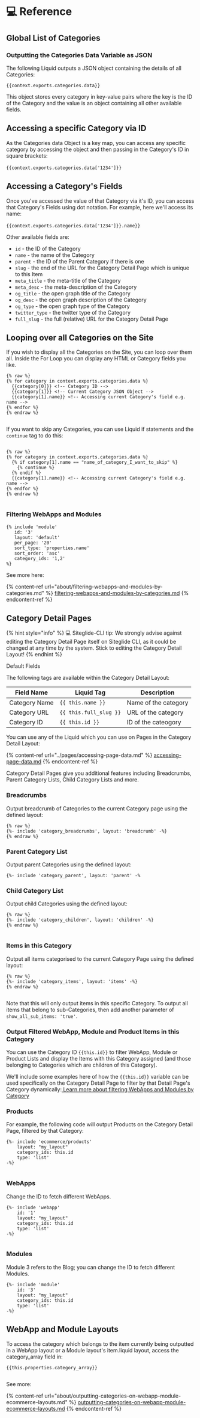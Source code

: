 # 💻 Reference

## Global List of Categories

### Outputting the Categories Data Variable as JSON

The following Liquid outputs a JSON object containing the details of all Categories:

`{{context.exports.categories.data}}`

This object stores every category in key-value pairs where the key is the ID of the Category and the value is an object containing all other available fields.

## Accessing a specific Category via ID

As the Categories data Object is a key map, you can access any specific category by accessing the object and then passing in the Category's ID in square brackets:\
\
`{{context.exports.categories.data['1234']}}`

## Accessing a Category's Fields

Once you've accessed the value of that Category via it's ID, you can access that Category's Fields using dot notation. For example, here we'll access its name:\
\
`{{context.exports.categories.data['1234']}}.name}}`

Other available fields are:

* `id` - the ID of the Category
* `name` - the name of the Category
* `parent` - the ID of the Parent Category if there is one
* `slug` - the end of the URL for the Category Detail Page which is unique to this Item
* `meta_title` - the meta-title of the Category
* `meta_desc` - the meta-description of the Category
* `og_title` - the open graph title of the Category
* `og_desc` - the open graph description of the Category
* `og_type` - the open graph type of the Category
* `twitter_type` - the twitter type of the Category
* `full_slug` - the full (relative) URL for the Category Detail Page

## Looping over all Categories on the Site

If you wish to display all the Categories on the Site, you can loop over them all. Inside the For Loop you can display any HTML or Category fields you like.

```liquid
{% raw %}
{% for category in context.exports.categories.data %}
  {{category[0]}} <!-- Category ID -->
  {{category[1]}} <!-- Current Category JSON Object -->
  {{category[1].name}} <!-- Accessing current Category's field e.g. name -->
{% endfor %}
{% endraw %}


```

If you want to skip any Categories, you can use Liquid if statements and the `continue` tag to do this:

```liquid

{% raw %}
{% for category in context.exports.categories.data %}
  {% if category[1].name == "name_of_category_I_want_to_skip" %}
    {% continue %}
  {% endif %}
  {{category[1].name}} <!-- Accessing current Category's field e.g. name -->
{% endfor %}
{% endraw %}


```

### Filtering WebApps and Modules

```
{% include 'module'
   id: '3'
   layout: 'default'
   per_page: '20'
   sort_type: 'properties.name'
   sort_order: 'asc'
   category_ids: '1,2' 
%}
```

See more here:

{% content-ref url="about/filtering-webapps-and-modules-by-categories.md" %}
[filtering-webapps-and-modules-by-categories.md](about/filtering-webapps-and-modules-by-categories.md)
{% endcontent-ref %}

## Category Detail Pages

{% hint style="info" %}
:computer: Siteglide-CLI tip: We strongly advise against editing the Category Detail Page itself on Siteglide CLI, as it could be changed at any time by the system. Stick to editing the Category Detail Layout!
{% endhint %}

Default Fields

The following tags are available within the Category Detail Layout:

| **Field Name** | **Liquid Tag**         | **Description**      |
| -------------- | ---------------------- | -------------------- |
| Category Name  | `{{ this.name }}`      | Name of the category |
| Category URL   | `{{ this.full_slug }}` | URL of the category  |
| Category ID    | `{{ this.id }}`        | ID of the cateogory  |

You can use any of the Liquid which you can use on Pages in the Category Detail Layout:

{% content-ref url="../pages/accessing-page-data.md" %}
[accessing-page-data.md](../pages/accessing-page-data.md)
{% endcontent-ref %}

Category Detail Pages give you additional features including Breadcrumbs, Parent Category Lists, Child Category Lists and more.

### Breadcrumbs

Output breadcrumb of Categories to the current Category page using the defined layout:

```liquid
{% raw %}
{%- include 'category_breadcrumbs', layout: 'breadcrumb' -%}
{% endraw %}

```

### Parent Category List

Output parent Categories using the defined layout:

```liquid
{%- include 'category_parent', layout: 'parent' -%

```

### Child Category List

Output child Categories using the defined layout:

```liquid
{% raw %}
{%- include 'category_children', layout: 'children' -%}
{% endraw %}


```

### Items in this Category

Output all items categorised to the current Category Page using the defined layout:

```liquid
{% raw %}
{%- include 'category_items', layout: 'items' -%}
{% endraw %}


```

Note that this will only output items in this specific Category. To output all items that belong to sub-Categories, then add another parameter of `show_all_sub_items: 'true'`.

### Output Filtered WebApp, Module and Product Items in this Category

You can use the Category ID `{{this.id}}` to filter WebApp, Module or Product Lists and display the Items with this Category assigned (and those belonging to Categories which are children of this Category).

We'll include some examples here of how the `{{this.id}}` variable can be used specifically on the Category Detail Page to filter by that Detail Page's Category dynamically:[ Learn more about filtering WebApps and Modules by Category](about/filtering-webapps-and-modules-by-categories.md)

### Products

For example, the following code will output Products on the Category Detail Page, filtered by that Category:

```liquid
{%- include 'ecommerce/products'
    layout: "my_layout"
    category_ids: this.id
    type: 'list' 
-%}


```

### WebApps

Change the ID to fetch different WebApps.

```liquid
{%- include 'webapp'
    id: '1'
    layout: "my_layout"
    category_ids: this.id
    type: 'list' 
-%}


```

### Modules

Module 3 refers to the Blog; you can change the ID to fetch different Modules.

```liquid
{%- include 'module'
    id: '3'
    layout: "my_layout"
    category_ids: this.id
    type: 'list' 
-%}

```

## WebApp and Module Layouts

To access the category which belongs to the item currently being outputted in a WebApp layout or a Module layout's item.liquid layout, access the category\_array field in:

```liquid
{{this.properties.category_array}}


```

See more:

{% content-ref url="about/outputting-categories-on-webapp-module-ecommerce-layouts.md" %}
[outputting-categories-on-webapp-module-ecommerce-layouts.md](about/outputting-categories-on-webapp-module-ecommerce-layouts.md)
{% endcontent-ref %}
